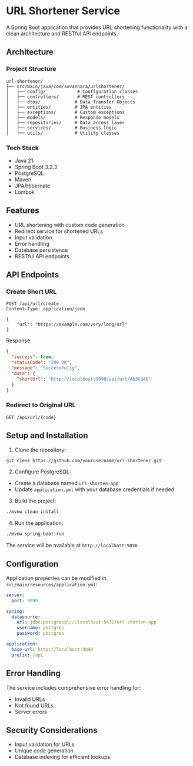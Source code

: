 # URL Shortener Service

A Spring Boot application that provides URL shortening functionality with a clean architecture and RESTful API endpoints.

## Architecture

### Project Structure

```
url-shortener/
├── src/main/java/com/sovannara/urlshortener/
│   ├── config/            # Configuration classes
│   ├── controllers/       # REST controllers
│   ├── dtos/             # Data Transfer Objects
│   ├── entities/         # JPA entities
│   ├── exceptions/       # Custom exceptions
│   ├── models/           # Response models
│   ├── repositories/     # Data access layer
│   ├── services/         # Business logic
│   └── utils/            # Utility classes
```

### Tech Stack

- Java 21
- Spring Boot 3.2.3
- PostgreSQL
- Maven
- JPA/Hibernate
- Lombok

## Features

- URL shortening with custom code generation
- Redirect service for shortened URLs
- Input validation
- Error handling
- Database persistence
- RESTful API endpoints

## API Endpoints

### Create Short URL

```http
POST /api/url/create
Content-Type: application/json

{
    "url": "https://example.com/very/long/url"
}
```

Response:

```json
{
  "success": true,
  "statusCode": "200 OK",
  "message": "Successfully",
  "data": {
    "shortUrl": "http://localhost:9090/api/url/Ab3Cd4E"
  }
}
```

### Redirect to Original URL

```http
GET /api/url/{code}
```

## Setup and Installation

1. Clone the repository:

```bash
git clone https://github.com/yourusername/url-shortener.git
```

2. Configure PostgreSQL:

- Create a database named `url-shorten-app`
- Update `application.yml` with your database credentials if needed

3. Build the project:

```bash
./mvnw clean install
```

4. Run the application:

```bash
./mvnw spring-boot:run
```

The service will be available at `http://localhost:9090`

## Configuration

Application properties can be modified in `src/main/resources/application.yml`:

```yaml
server:
  port: 9090

spring:
  datasource:
    url: jdbc:postgresql://localhost:5432/url-shorten-app
    username: postgres
    password: postgres

application:
  base-url: http://localhost:9090
  prefix: /api
```

## Error Handling

The service includes comprehensive error handling for:

- Invalid URLs
- Not found URLs
- Server errors

## Security Considerations

- Input validation for URLs
- Unique code generation
- Database indexing for efficient lookups
